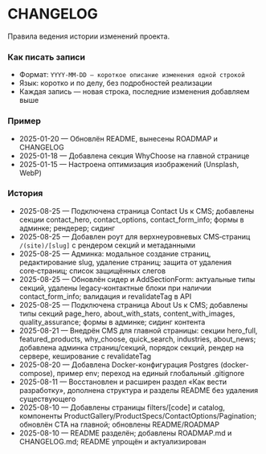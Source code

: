 # CHANGELOG

Правила ведения истории изменений проекта.

### Как писать записи
- Формат: `YYYY-MM-DD — короткое описание изменения одной строкой`
- Язык: коротко и по делу, без подробностей реализации
- Каждая запись — новая строка, последние изменения добавляем выше

### Пример
- 2025-01-20 — Обновлён README, вынесены ROADMAP и CHANGELOG
- 2025-01-18 — Добавлена секция WhyChoose на главной странице
- 2025-01-15 — Настроена оптимизация изображений (Unsplash, WebP)

### История
- 2025-08-25 — Подключена страница Contact Us к CMS; добавлены секции contact_hero, contact_options, contact_form_info; формы в админке; рендерер; сидинг
- 2025-08-25 — Добавлен роут для верхнеуровневых CMS‑страниц `/(site)/[slug]` с рендером секций и метаданными
- 2025-08-25 — Админка: модальное создание страниц, редактирование slug, удаление страниц; защита от удаления core‑страниц; список защищённых слегов
- 2025-08-25 — Обновлён сидер и AddSectionForm: актуальные типы секций, удалены legacy‑контактные блоки при наличии contact_form_info; валидация и revalidateTag в API
- 2025-08-25 — Подключена страница About Us к CMS; добавлены типы секций page_hero, about_with_stats, content_with_images, quality_assurance; формы в админке; сидинг контента
- 2025-08-21 — Внедрён CMS для главной страницы: секции hero_full, featured_products, why_choose, quick_search, industries, about_news; добавлена админка страниц/секций, порядок секций, рендер на сервере, кеширование с revalidateTag
- 2025-08-20 — Добавлена Docker-конфигурация Postgres (docker-compose), пример env; переход на единый глобальный .gitignore
- 2025-08-11 — Восстановлен и расширен раздел «Как вести разработку», дополнена структура и разделы README без удаления существующего
- 2025-08-10 — Добавлены страницы filters/[code] и catalog, компоненты ProductGallery/ProductSpecs/ContactOptions/Pagination; обновлён CTA на главной; обновлены README/ROADMAP
- 2025-08-10 — README разделён; добавлены ROADMAP.md и CHANGELOG.md; README упрощён и актуализирован
